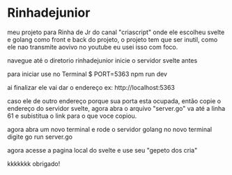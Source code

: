 # Rinhadejunior
meu projeto para Rinha de Jr do canal "criascript" onde ele escolheu svelte e golang como front e back do projeto, o projeto tem que ser inutil, como ele nao transmite aovivo no youtube eu usei isso com foco.

navegue até o diretorio rinhadejunior
inicie o servidor svelte antes

para iniciar use no Terminal
$ PORT=5363 npm run dev


ai finalizar ele vai dar o endereço ex: http://localhost:5363

caso ele de outro endereço porque sua porta esta ocupada, 
então copie o endereço do servidor svelte, agora abra o arquivo "server.go"
va até a linha 61 e subistitua o link para o que voce copiou.

agora abra um novo terminal e rode o servidor golang
no novo terminal digite 
go run server.go

agora acesse a pagina local do svelte e use seu "gepeto dos cria"

kkkkkkk
obrigado!
